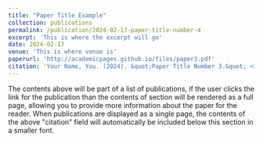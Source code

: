 ```yaml
---
title: "Paper Title Example"
collection: publications
permalink: /publication/2024-02-17-paper-title-number-4
excerpt: 'This is where the excerpt will go'
date: 2024-02-17
venue: 'This is where venue is'
paperurl: 'http://academicpages.github.io/files/paper3.pdf'
citation: 'Your Name, You. (2024). &quot;Paper Title Number 3.&quot; <i>GitHub Journal of Bugs</i>. 1(3).'
---
```


The contents above will be part of a list of publications, if the user clicks the link for the publication than the contents of section will be rendered as a full page, allowing you to provide more information about the paper for the reader. When publications are displayed as a single page, the contents of the above "citation" field will automatically be included below this section in a smaller font.
